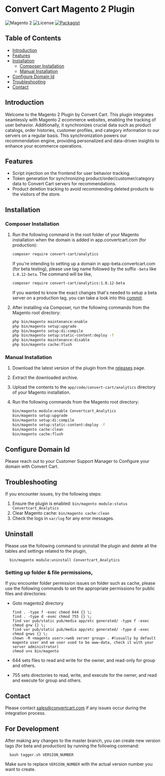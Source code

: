 # Convert Cart Magento 2 Plugin

![Magento 2](https://img.shields.io/badge/Magento-2-brightgreen.svg)
![License](https://img.shields.io/badge/license-Proprietary-red.svg)
[![Packagist](https://img.shields.io/packagist/v/convert-cart/analytics.svg)](https://packagist.org/packages/convert-cart/analytics)

## Table of Contents

- [Introduction](#introduction)
- [Features](#features)
- [Installation](#installation)
  - [Composer Installation](#composer-installation)
  - [Manual Installation](#manual-installation)
- [Configure Domain Id](#configure-domain-id)
- [Troubleshooting](#troubleshooting)
- [Contact](#contact)

## Introduction

Welcome to the Magento 2 Plugin by Convert Cart. This plugin integrates seamlessly with Magento 2 ecommerce websites, enabling the tracking of user behavior. Additionally, it synchronizes crucial data such as product catalogs, order histories, customer profiles, and category information to our servers on a regular basis. This synchronization powers our recommendation engine, providing personalized and data-driven insights to enhance your ecommerce operations.

## Features

- Script injection on the frontend for user behavior tracking.
- Token generation for synchronizing product/order/customer/category data to Convert Cart servers for recommendations.
- Product deletion tracking to avoid recommending deleted products to the visitors of the store.

## Installation

### Composer Installation

1. Run the following command in the root folder of your Magento installation when the domain is added in app.convertcart.com (for production):

    ```sh
    composer require convert-cart/analytics
    ```

    If you're intending to setting up a domain in app-beta.convertcart.com (for beta testing), please use tag name followed by the suffix `-beta` like `1.0.12-beta`. The command will be like,

    ```sh
    composer require convert-cart/analytics:1.0.12-beta
    ```

    If you wanted to know the exact changes that's needed to setup a beta server on a production tag, you can take a look into this [commit](https://github.com/convert-cart/magento2-plugin/commit/7fcd6766d00aa0c1f9c24365864a5738bc893252).

2. After installing via Composer, run the following commands from the Magento root directory:

    ```sh
    php bin/magento maintenance:enable
    php bin/magento setup:upgrade
    php bin/magento setup:di:compile
    php bin/magento setup:static-content:deploy -f
    php bin/magento maintenance:disable
    php bin/magento cache:flush
    ```

### Manual Installation

1. Download the latest version of the plugin from the [releases](https://github.com/convert-cart/magento2-plugin/releases) page.
2. Extract the downloaded archive.
3. Upload the contents to the `app/code/convert-cart/analytics` directory of your Magento installation.
4. Run the following commands from the Magento root directory:

    ```sh
    bin/magento module:enable Convertcart_Analytics
    bin/magento setup:upgrade
    bin/magento setup:di:compile
    bin/magento setup:static-content:deploy -f
    bin/magento cache:clean
    bin/magento cache:flush
    ```

## Configure Domain Id

Please reach out to your Customer Support Manager to Configure your domain with Convert Cart.

## Troubleshooting

If you encounter issues, try the following steps:

1. Ensure the plugin is enabled: `bin/magento module:status Convertcart_Analytics`
2. Clear Magento cache: `bin/magento cache:clean`
3. Check the logs in `var/log` for any error messages.

## Uninstall

Please use the following command to uninstall the plugin and delete all the tables and settings related to the plugin,

      bin/magento module:uninstall Convertcart_Analytics

### Setting up folder & file permissions,

If you encounter folder permission issues on folder such as cache, please use the following commands to set the appropriate permissions for public files and directories:
- Goto magento2 directory

      find . -type f -exec chmod 644 {} \;
      find . -type d -exec chmod 755 {} \;
      find var pub/static pub/media app/etc generated/ -type f -exec chmod g+w {} \;
      find var pub/static pub/media app/etc generated/ -type d -exec chmod g+ws {} \;
      chown -R <magento user>:<web server group> . #(usually by default magento user and we user used to be www-data, check it with your server administrator)
      chmod u+x bin/magento

- 644 sets files to read and write for the owner, and read-only for group and others.
- 755 sets directories to read, write, and execute for the owner, and read and execute for group and others.

## Contact

Please contact [sales@convertcart.com](mailto:sales@convertcart.com) if any issues occur during the integration process.

## For Development

After making any changes to the master branch, you can create new version tags (for beta and production) by running the following command:

      bash tagger.sh VERSION_NUMBER

Make sure to replace `VERSION_NUMBER` with the actual version number you want to create.
